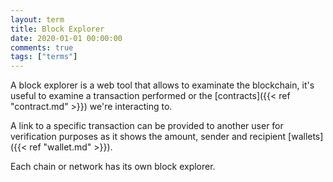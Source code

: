 ```yaml
---
layout: term
title: Block Explorer
date: 2020-01-01 00:00:00
comments: true
tags: ["terms"]
---
```


A block explorer is a web tool that allows to examinate the blockchain, it's useful to examine a transaction performed or the [contracts]({{< ref "contract.md" >}}) we're interacting to.

A link to a specific transaction can be provided to another user for verification purposes as it shows the amount, sender and recipient [wallets]({{< ref "wallet.md" >}}).

Each chain or network has its own block explorer.
